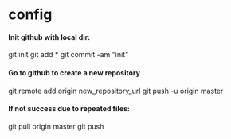 # config

#### Init github with local dir:
git init
git add *
git commit -am "init"

#### Go to github to create a new repository
git remote add origin new_repository_url
git push -u origin master

#### If not success due to repeated files:
git pull origin master
git push
